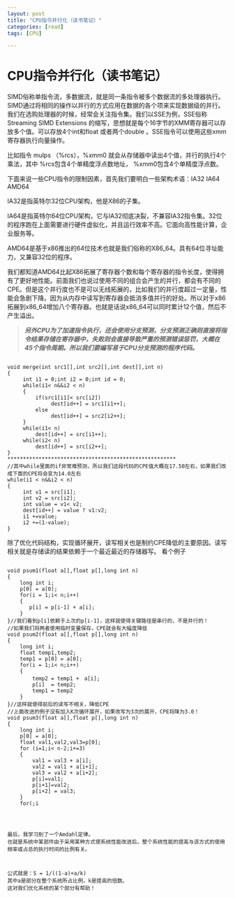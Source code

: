 ```yaml
---
layout: post
title: "CPU指令并行化（读书笔记）"
categories: [read]
tags: [CPU]

---
```

CPU指令并行化（读书笔记）
==========================
SIMD俗称单指令流，多数据流，就是同一条指令被多个数据流的多处理器执行。SIMD通过将相同的操作以并行的方式应用在数据的各个项来实现数据级的并行。我们在选购处理器的时候，经常会关注指令集。我们以SSE为例，SSE俗称Streaming SIMD Extensions 的缩写，思想就是每个16字节的XMM寄存器可以存放多个值。可以存放4个int和float 或者两个double  。SSE指令可以使用这些xmm寄存器执行向量操作。

比如指令 mulps  （%rcs），%xmm0  就会从存储器中读出4个值，并行的执行4个乘法，其中 %rcs包含4个单精度浮点数地址， %xmm0包含4个单精度浮点数。

下面来说一些CPU指令的限制因素，首先我们要明白一些架构术语：IA32  IA64  AMD64

IA32是指英特尔32位CPU架构，他是X86的子集。

IA64是指英特尔64位CPU架构，它与IA32彻底决裂，不兼容IA32指令集。32位的程序跑在上面需要进行硬件虚拟化，并且运行效率不高。它面向高性能计算，企业服务等。

AMD64是基于x86推出的64位技术也就是我们俗称的X86_64。具有64位寻址能力，又兼容32位的程序。

我们都知道AMD64比起X86拓展了寄存器个数和每个寄存器的指令长度，使得拥有了更好地性能。前面我们也说过使用不同的组合会产生的并行，都会有不同的CPE。但是这个并行度也不是可以无线拓展的，比如我们的并行度超过一定量，性能会急剧下降。因为从内存中读写到寄存器会抵消多值并行的好处。所以对于x86拓展到x86_64增加八个寄存器。也就是话说x86_64可以同时累计12个值，然后不产生溢出。

> ___另外CPU为了加速指令执行，还会使用分支预测，分支预测正确则直接将指令结果存储在寄存器中，失败则会直接导致严重的预测错误惩罚，大概在45个指令周期。所以我们要编写易于CPU分支预测的程序代码。___

<pre><code>
void merge(int src1[],int src2[],int dest[],int n)
{
     int i1 = 0;int i2 = 0;int id = 0;
     while(i1< n&&i2 < n)
     {
         if(src1[i1]< src[i2])
              dest[id++] = src1[i1++];
         else
              dest[id++] = src2[i2++];
     }
     while(i1< n)
         dest[id++] = src[i1++];
     while(i2< n)
         dest[id++] = src[i2++];
}
******************************************************
//其中while里面的if非常难预测，所以我们这段代码的CPE值大概在17.50左右，如果我们改成下面的CPE将会变为14.0左右
while(i1 < n&&i2 < n)
{
     int v1 = src[i1];
     int v2 = src[i2];
     int value = v1< v2;
     dest[id++] = value ? v1:v2;
     i1 +=value;
     i2 +=(1-value);
}
</code></pre>

除了优化代码结构，实现循环展开，读写相关也是制约CPE降低的主要原因。读写相关就是存储读的结果依赖于一个最近最近的存储器写。
看个例子
<pre><code>
void psum1(float a[],float p[],long int n)
{
    long int i;
    p[0] = a[0];
    for(i = 1;i< n;i++)
    {
       p[i] = p[i-1] + a[i];
    }
}//我们看到p[i]依赖于上次的p[i-1]，这样就使得关键路径是串行的，不是并行的！
//如果我们将两者使用临时变量保存，CPE就会有大幅度降低
void psum2(float a[],float p[],long int n)
{
    long int i;
    float temp1,temp2;
    temp1 = p[0] = a[0];
    for(i = 1;i< n;i++)
    {
        temp2 = temp1 +　a[i];
        p[i]  = temp2;
        temp1 = temp2
    }
}//这样就使得前后的读写不相关，降低CPE
//上面改进的例子没有加入K次循环展开，如果改写为3次的展开，CPE将降为3.0！
void psum3(float a[],float p[],long int n)
{
    long int i;
    p[0] = a[0];
    float val1,val2,val3=p[0];
    for (i=1;i< n-2;i+=3)
    {
        val1 = val3 + a[i];
        val2 = val1 + a[i+1];
        val3 = val2 + a[i+2];
        p[i]=val1;
        p[i+1]=val2;
        p[i+2] = val3;
    }
    for(;i<n;i++)
        p[i]=p[i-1]+a[i];
}
</code></pre>

最后，我学习到了一个Amdahl定律。
也就是系统中某部件由于采用某种方式使系统性能改进后，整个系统性能的提高与该方式的使用频率或占总的执行时间的比例有关。

公式就是：S = 1/((1-a)+a/k) 其中a是部分在整个系统所占比例，k是提高的倍数。
这对我们优化系统的某个部分有帮助！

